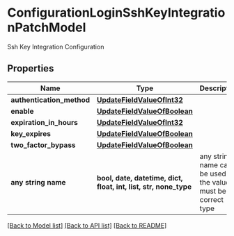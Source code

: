 # ConfigurationLoginSshKeyIntegrationPatchModel

Ssh Key Integration Configuration

## Properties
Name | Type | Description | Notes
------------ | ------------- | ------------- | -------------
**authentication_method** | [**UpdateFieldValueOfInt32**](UpdateFieldValueOfInt32.md) |  | [optional] 
**enable** | [**UpdateFieldValueOfBoolean**](UpdateFieldValueOfBoolean.md) |  | [optional] 
**expiration_in_hours** | [**UpdateFieldValueOfInt32**](UpdateFieldValueOfInt32.md) |  | [optional] 
**key_expires** | [**UpdateFieldValueOfBoolean**](UpdateFieldValueOfBoolean.md) |  | [optional] 
**two_factor_bypass** | [**UpdateFieldValueOfBoolean**](UpdateFieldValueOfBoolean.md) |  | [optional] 
**any string name** | **bool, date, datetime, dict, float, int, list, str, none_type** | any string name can be used but the value must be the correct type | [optional]

[[Back to Model list]](../README.md#documentation-for-models) [[Back to API list]](../README.md#documentation-for-api-endpoints) [[Back to README]](../README.md)



